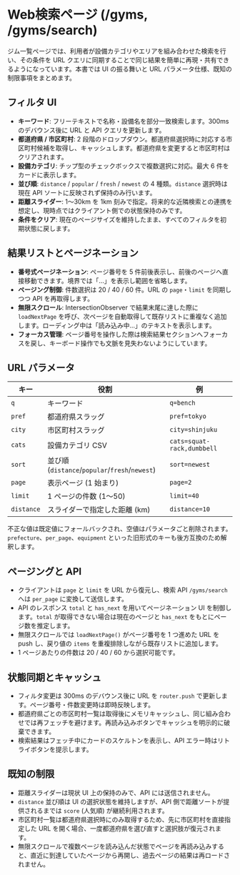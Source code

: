 # Web検索ページ (/gyms, /gyms/search)

ジム一覧ページでは、利用者が設備カテゴリやエリアを組み合わせた検索を行い、その条件を URL クエリに同期することで同じ結果を簡単に再現・共有できるようになっています。本書では UI の振る舞いと URL パラメータ仕様、既知の制限事項をまとめます。

## フィルタ UI

- **キーワード**: フリーテキストで名称・設備名を部分一致検索します。300ms のデバウンス後に URL と API クエリを更新します。
- **都道府県 / 市区町村**: 2 段階のドロップダウン。都道府県選択時に対応する市区町村候補を取得し、キャッシュします。都道府県を変更すると市区町村はクリアされます。
- **設備カテゴリ**: チップ型のチェックボックスで複数選択に対応。最大 6 件をカードに表示します。
- **並び順**: `distance` / `popular` / `fresh` / `newest` の 4 種類。`distance` 選択時は現在 API ソートに反映されず保持のみ行います。
- **距離スライダー**: 1〜30km を 1km 刻みで指定。将来的な近隣検索との連携を想定し、現時点ではクライアント側での状態保持のみです。
- **条件をクリア**: 現在のページサイズを維持したまま、すべてのフィルタを初期状態に戻します。

## 結果リストとページネーション

- **番号式ページネーション**: ページ番号を 5 件前後表示し、前後のページへ直接移動できます。境界では「…」を表示し範囲を省略します。
- **ページング制御**: 件数選択は 20 / 40 / 60 件。URL の `page`・`limit` を同期しつつ API を再取得します。
- **無限スクロール**: IntersectionObserver で結果末尾に達した際に `loadNextPage` を呼び、次ページを自動取得して既存リストに重複なく追加します。ローディング中は「読み込み中...」のテキストを表示します。
- **フォーカス管理**: ページ番号を操作した際は検索結果セクションへフォーカスを戻し、キーボード操作でも文脈を見失わないようにしています。

## URL パラメータ

| キー       | 役割                                           | 例                         |
| ---------- | ---------------------------------------------- | -------------------------- |
| `q`        | キーワード                                     | `q=bench`                  |
| `pref`     | 都道府県スラッグ                               | `pref=tokyo`               |
| `city`     | 市区町村スラッグ                               | `city=shinjuku`            |
| `cats`     | 設備カテゴリ CSV                               | `cats=squat-rack,dumbbell` |
| `sort`     | 並び順 (`distance`/`popular`/`fresh`/`newest`) | `sort=newest`              |
| `page`     | 表示ページ (1 始まり)                          | `page=2`                   |
| `limit`    | 1 ページの件数 (1〜50)                         | `limit=40`                 |
| `distance` | スライダーで指定した距離 (km)                  | `distance=10`              |

不正な値は既定値にフォールバックされ、空値はパラメータごと削除されます。`prefecture`、`per_page`、`equipment` といった旧形式のキーも後方互換のため解釈します。

## ページングと API

- クライアントは `page` と `limit` を URL から復元し、検索 API `/gyms/search` へは `per_page` に変換して送信します。
- API のレスポンス `total` と `has_next` を用いてページネーション UI を制御します。`total` が取得できない場合は現在のページと `has_next` をもとにページ数を推定します。
- 無限スクロールでは `loadNextPage()` がページ番号を 1 つ進めた URL を push し、戻り値の `items` を重複排除しながら既存リストに追加します。
- 1 ページあたりの件数は 20 / 40 / 60 から選択可能です。

## 状態同期とキャッシュ

- フィルタ変更は 300ms のデバウンス後に URL を `router.push` で更新します。ページ番号・件数変更時は即時反映します。
- 都道府県ごとの市区町村一覧は取得後にメモリキャッシュし、同じ組み合わせでは再フェッチを避けます。再読み込みボタンでキャッシュを明示的に破棄できます。
- 検索結果はフェッチ中にカードのスケルトンを表示し、API エラー時はリトライボタンを提示します。

## 既知の制限

- 距離スライダーは現状 UI 上の保持のみで、API には送信されません。
- `distance` 並び順は UI の選択状態を維持しますが、API 側で距離ソートが提供されるまでは `score` (人気順) が継続利用されます。
- 市区町村一覧は都道府県選択時にのみ取得するため、先に市区町村を直接指定した URL を開く場合、一度都道府県を選び直すと選択肢が復元されます。
- 無限スクロールで複数ページを読み込んだ状態でページを再読み込みすると、直近に到達していたページから再開し、過去ページの結果は再ロードされません。
